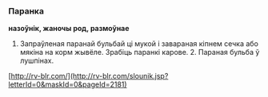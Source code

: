### Паранка
**назоўнік, жаночы род, размоўнае**

1. Запраўленая паранай бульбай ці мукой і завараная кіпнем сечка або мякіна на корм жывёле. Зрабіць паранкі карове. 2. Параная бульба ў лушпінах.

<a rel="author">[http://rv-blr.com/](http://rv-blr.com/slounik.jsp?letterId=0&maskId=0&pageId=2181)</a>
